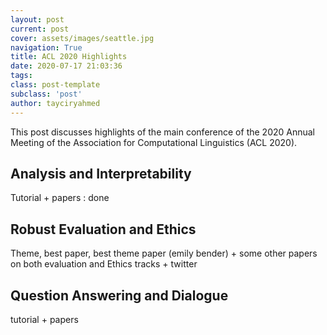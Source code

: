 ```yaml
---
layout: post
current: post
cover: assets/images/seattle.jpg
navigation: True
title: ACL 2020 Highlights
date: 2020-07-17 21:03:36
tags:
class: post-template
subclass: 'post'
author: tayciryahmed
---
```



This post discusses highlights of the main conference of the 2020 Annual Meeting of the Association for Computational Linguistics (ACL 2020).

## Analysis and Interpretability

Tutorial + papers : done 

## Robust Evaluation and Ethics

Theme, best paper, best theme paper (emily bender) + some other papers on both evaluation and Ethics tracks + twitter 

## Question Answering and Dialogue

tutorial + papers 


